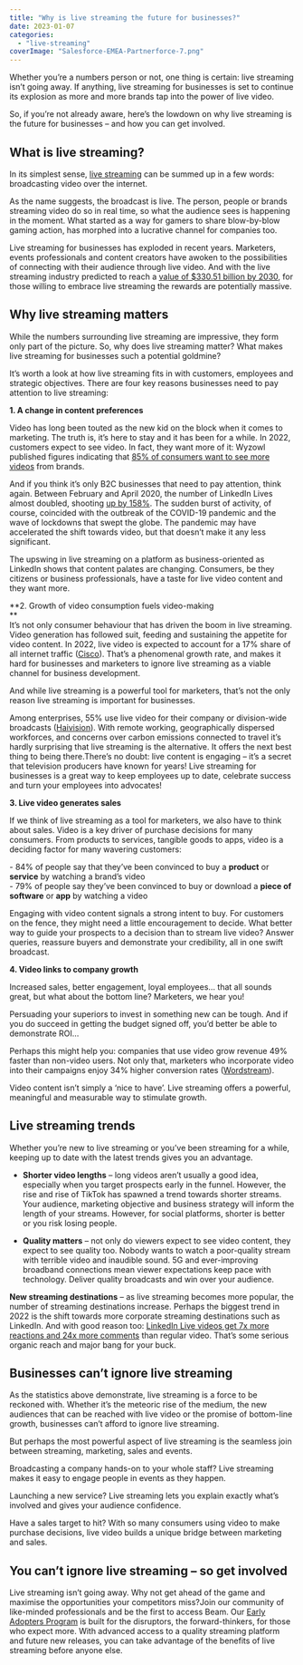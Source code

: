 ```yaml
---
title: "Why is live streaming the future for businesses?"
date: 2023-01-07
categories: 
  - "live-streaming"
coverImage: "Salesforce-EMEA-Partnerforce-7.png"
---
```


Whether you’re a numbers person or not, one thing is certain: live streaming isn’t going away. If anything, live streaming for businesses is set to continue its explosion as more and more brands tap into the power of live video. 

So, if you’re not already aware, here’s the lowdown on why live streaming is the future for businesses – and how you can get involved. 

## **What is live streaming?**

In its simplest sense, [live streaming](https://beamstream.com/what-is-professional-live-streaming/) can be summed up in a few words: broadcasting video over the internet. 

As the name suggests, the broadcast is live. The person, people or brands streaming video do so in real time, so what the audience sees is happening in the moment. What started as a way for gamers to share blow-by-blow gaming action, has morphed into a lucrative channel for companies too.

Live streaming for businesses has exploded in recent years. Marketers, events professionals and content creators have awoken to the possibilities of connecting with their audience through live video. And with the live streaming industry predicted to reach a [value of $330.51 billion by 2030](https://www.grandviewresearch.com/press-release/global-video-streaming-market), for those willing to embrace live streaming the rewards are potentially massive. 

## **Why live streaming matters**

While the numbers surrounding live streaming are impressive, they form only part of the picture. So, why does live streaming matter? What makes live streaming for businesses such a potential goldmine?

It’s worth a look at how live streaming fits in with customers, employees and strategic objectives. There are four key reasons businesses need to pay attention to live streaming:  

**1\. A change in content preferences**  
  
Video has long been touted as the new kid on the block when it comes to marketing. The truth is, it’s here to stay and it has been for a while. In 2022, customers expect to see video. In fact, they want more of it: Wyzowl published figures indicating that [85% of consumers want to see more videos](https://www.wyzowl.com/video-marketing-statistics/) from brands.   
  
And if you think it’s only B2C businesses that need to pay attention, think again. Between February and April 2020, the number of LinkedIn Lives almost doubled, shooting [up by 158%](https://news.linkedin.com/2020/april/linkedin-business-highlights-from-microsoft-s-fy20-q3-earnings). The sudden burst of activity, of course, coincided with the outbreak of the COVID-19 pandemic and the wave of lockdowns that swept the globe. The pandemic may have accelerated the shift towards video, but that doesn’t make it any less significant.   
  
The upswing in live streaming on a platform as business-oriented as LinkedIn shows that content palates are changing. Consumers, be they citizens or business professionals, have a taste for live video content and they want more. 

**2\. Growth of video consumption fuels video-making  
**  
It’s not only consumer behaviour that has driven the boom in live streaming. Video generation has followed suit, feeding and sustaining the appetite for video content. In 2022, live video is expected to account for a 17% share of all internet traffic ([Cisco](https://www.cisco.com/c/en/us/solutions/collateral/executive-perspectives/annual-internet-report/white-paper-c11-741490.html)). That’s a phenomenal growth rate, and makes it hard for businesses and marketers to ignore live streaming as a viable channel for business development.  
  
And while live streaming is a powerful tool for marketers, that’s not the only reason live streaming is important for businesses.   
  
Among enterprises, 55% use live video for their company or division-wide broadcasts ([Haivision](https://www.haivision.com/blog/all/essential-video-streaming-statistics-trends-2019/)). With remote working, geographically dispersed workforces, and concerns over carbon emissions connected to travel it’s hardly surprising that live streaming is the alternative. It offers the next best thing to being there.There’s no doubt: live content is engaging – it’s a secret that television producers have known for years! Live streaming for businesses is a great way to keep employees up to date, celebrate success and turn your employees into advocates!

**3\. Live video generates sales**  
  
If we think of live streaming as a tool for marketers, we also have to think about sales. Video is a key driver of purchase decisions for many consumers. From products to services, tangible goods to apps, video is a deciding factor for many wavering customers:   
  
\- 84% of people say that they’ve been convinced to buy a **product** or **service** by watching a brand’s video  
\- 79% of people say they’ve been convinced to buy or download a **piece of software** or **app** by watching a video  
  
Engaging with video content signals a strong intent to buy. For customers on the fence, they might need a little encouragement to decide. What better way to guide your prospects to a decision than to stream live video? Answer queries, reassure buyers and demonstrate your credibility, all in one swift broadcast.

**4\. Video links to company growth**  
  
Increased sales, better engagement, loyal employees… that all sounds great, but what about the bottom line? Marketers, we hear you!   
  
Persuading your superiors to invest in something new can be tough. And if you do succeed in getting the budget signed off, you’d better be able to demonstrate ROI…   
  
Perhaps this might help you: companies that use video grow revenue 49% faster than non-video users. Not only that, marketers who incorporate video into their campaigns enjoy 34% higher conversion rates ([Wordstream](https://www.wordstream.com/blog/ws/2017/03/08/video-marketing-statistics)).   
  
Video content isn’t simply a ‘nice to have’. Live streaming offers a powerful, meaningful and measurable way to stimulate growth. 

## **Live streaming trends**

Whether you’re new to live streaming or you’ve been streaming for a while, keeping up to date with the latest trends gives you an advantage. 

- **Shorter video lengths** – long videos aren’t usually a good idea, especially when you target prospects early in the funnel. However, the rise and rise of TikTok has spawned a trend towards shorter streams. Your audience, marketing objective and business strategy will inform the length of your streams. However, for social platforms, shorter is better or you risk losing people.  
    
- **Quality matters** – not only do viewers expect to see video content, they expect to see quality too. Nobody wants to watch a poor-quality stream with terrible video and inaudible sound. 5G and ever-improving broadband connections mean viewer expectations keep pace with technology. Deliver quality broadcasts and win over your audience.  
    

**New streaming destinations** – as live streaming becomes more popular, the number of streaming destinations increase. Perhaps the biggest trend in 2022 is the shift towards more corporate streaming destinations such as LinkedIn. And with good reason too: [LinkedIn Live videos get 7x more reactions and 24x more comments](https://business.linkedin.com/marketing-solutions/linkedin-live) than regular video. That’s some serious organic reach and major bang for your buck.

## **Businesses can’t ignore live streaming**

As the statistics above demonstrate, live streaming is a force to be reckoned with. Whether it’s the meteoric rise of the medium, the new audiences that can be reached with live video or the promise of bottom-line growth, businesses can’t afford to ignore live streaming. 

But perhaps the most powerful aspect of live streaming is the seamless join between streaming, marketing, sales and events.

Broadcasting a company hands-on to your whole staff? Live streaming makes it easy to engage people in events as they happen. 

Launching a new service? Live streaming lets you explain exactly what’s involved and gives your audience confidence.

Have a sales target to hit? With so many consumers using video to make purchase decisions, live video builds a unique bridge between marketing and sales. 

## **You can’t ignore live streaming – so get involved**

Live streaming isn’t going away. Why not get ahead of the game and maximise the opportunities your competitors miss?Join our community of like-minded professionals and be the first to access Beam. Our [Early Adopters Program](https://beamstream.com/early-access/) is built for the disruptors, the forward-thinkers, for those who expect more. With advanced access to a quality streaming platform and future new releases, you can take advantage of the benefits of live streaming before anyone else.
